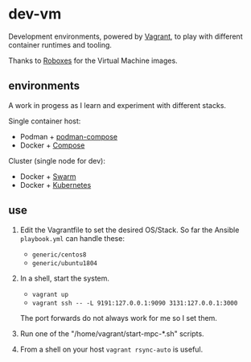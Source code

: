 # dev-vm

Development environments, powered by [Vagrant](https://www.vagrantup.com/), to play with different container runtimes and tooling.

Thanks to [Roboxes](https://roboxes.org/) for the Virtual Machine images.


## environments

A work in progess as I learn and experiment with different stacks.

Single container host:

* Podman + [podman-compose](https://github.com/containers/podman-compose)
* Docker + [Compose](https://docs.docker.com/compose/)

Cluster (single node for dev):

* Docker + [Swarm](https://docs.docker.com/engine/swarm/)
* Docker + [Kubernetes](https://kubernetes.io/)


## use

1) Edit the Vagrantfile to set the desired OS/Stack. So far the Ansible `playbook.yml` can handle these:

   * `generic/centos8`
   * `generic/ubuntu1804`

2) In a shell, start the system.

   * `vagrant up`
   * `vagrant ssh -- -L 9191:127.0.0.1:9090 3131:127.0.0.1:3000`

   The port forwards do not always work for me so I set them.

3) Run one of the "/home/vagrant/start-mpc-*.sh" scripts.

3) From a shell on your host `vagrant rsync-auto` is useful.

